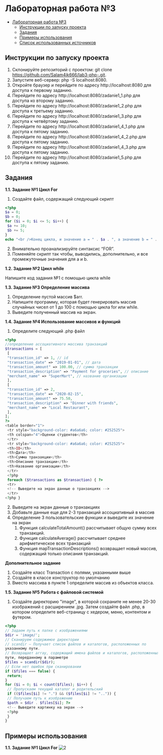 # Лабораторная работа №3

- [Лабораторная работа №3](#лабораторная-работа-3)
    - [Инструкции по запуску проекта](#инструкции-по-запуску-проекта)
    - [Задания](#задания)
    - [Примеры использования](#примеры-использования)
    - [Список использованных источников](#список-использованных-источников)

## Инструкции по запуску проекта
1) Склонируйте репозиторий с проектом: git clone https://github.com/Salam4ik666/lab3-php-.git.
2) Запустите веб-сервер: php -S localhost:8080.
3) Откройте браузер и перейдите по адресу http://localhost:8080 для доступа к первому заданию.
4) Перейдите по адресу http://localhost:8080/zadanie1_1.php для доступа ко второму заданию.
5) Перейдите по адресу http://localhost:8080/zadanie1_2.php для доступа к третьему заданию.
6) Перейдите по адресу http://localhost:8080/zadanie1_3.php для доступа к четвёртому заданию.
7) Перейдите по адресу http://localhost:8080/zadanie1_4_1.php для доступа к пятому заданию.
8) Перейдите по адресу http://localhost:8080/zadanie1_4_2.php для доступа к пятому заданию.
9) Перейдите по адресу http://localhost:8080/zadanie1_4_3.php для доступа к пятому заданию.
10) Перейдите по адресу http://localhost:8080/zadanie1_5.php для доступа к пятому заданию.

## Задания
__1.1. Задание №1 Цикл For__

1. Создайте файл, содержащий следующий скрипт
```php
<?php
$a = 0;
$b = 0;
for ($i = 0; $i <= 5; $i++) {
 $a += 10;
 $b += 5;
}
echo "<br />Конец цикла, и значение a = " . $a . ", а значение b = " . $b;
```
2. Внимательно проанализируйте синтаксис “FOR”.
3. Поменяйте скрипт так чтобы, выводились, дополнительно, и все
промежуточные значения для a и b.

__1.2. Задание №2 Цикл while__

Напишите код задания №1 с помощью цикла while

__1.3. Задание №3 Определение массива__

1. Определение пустой массив $arr.
2. Напишите программу, которая будет генерировать массив случайных чисел
от 1 до 100 с помощью цикла for или while.
3. Выведите полученный массив на экран.

__1.4. Задание №4 Использование массивов и функций__

1. Определите следующий .php файл

```php
<?php
//определение ассоциативного массива транзакций
$transactions = [
 [
 "transaction_id" => 1, // id
 "transaction_date" => "2019-01-01", // дата
 "transaction_amount" => 100.00, // сумма транзакции
 "transaction_description" => "Payment for groceries", // описание
 "merchant_name" => "SuperMart", // название организации
 ],
 [
 "transaction_id" => 2,
 "transaction_date" => "2020-02-15",
 "transaction_amount" => 75.50,
 "transaction_description" => "Dinner with friends",
 "merchant_name" => "Local Restaurant",
 ],
];
?>
<table border="1">
 <tr style="background-color: #a6a6a6; color: #252525">
 <th colspan="4">Оценки студентов</th>
 </tr>
 <tr style="background-color: #a6a6a6; color: #252525">
 <th>ID</th>
 <th>Дата</th>
 <th>Сумма транзакции</th>
 <th>Описание транзакции</th>
 <th>Название организации</th>
 </tr>
 <?php
 foreach ($transactions as $transaction) { ?>
 <tr>
 <!-- Выведите на экран данные о транзакциях -->
 </tr>
<?php }
```
2. Выведите на экран данные о транзакциях
3. Добавьте данные еще для 2-3 транзакций ассоциативный в массив
4. Определение 3 пользовательские функции и выведите их значение на экран
    1. Функция calculateTotalAmount() рассчитывает общую сумму всех
транзакций.
    2. Функция calculateAverage() рассчитывает среднее арифметическое
всех транзакций
    3. Функция mapTransactionDescriptions() возвращает новый массив,
содержащий только описания транзакций.

__Дополнительное задание__
1. Создайте класс Transaction с полями, указанными выше
2. Создайте в классе конструктор по умолчанию
3. Вместо массива в пункте 1 определите массив из объектов класса.


__1.5. Задание №5 Работа с файловой системой__

1. Создайте директорию "image", в которой сохраните не менее 20-30
изображений с расширением .jpg. Затем создайте файл .php, в котором
определите веб-страницу с хедером, меню, контентом и футером.

```php
<?php
// Задаем путь к папке с изображениями
$dir = 'image/';
// Сканируем содержимое директории
// scandir — Получает список файлов и каталогов, расположенных по
указанному пути.
// Возвращает array, содержащий имена файлов и каталогов, расположенных по
пути, переданному в параметре
$files = scandir($dir);
// Если нет ошибок при сканировании
if ($files === false) {
 return;
}
for ($i = 0; $i < count($files); $i++) {
 // Пропускаем текущий каталог и родительский
 if (($files[$i] != ".") && ($files[$i] != "..")) {
 // Получаем путь к изображению
 $path = $dir . $files[$i]; ?>
 <!-- Выведите картинку на экран -->
 <?php
 }
}
```

## Примеры использования

__1.1. Задание №1 Цикл For__
![2](https://github.com/Salam4ik666/lab3-php-/assets/159524637/12c57273-228c-443e-9331-cca016489493)

